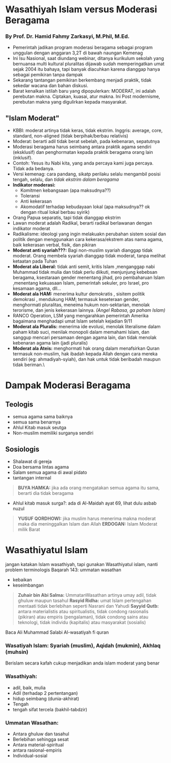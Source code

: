 # Wasathiyah Islam versus Moderasi Beragama
### By Prof. Dr. Hamid Fahmy Zarkasyi, M.Phil, M.Ed.
- Pemerintah jadikan program moderasi beragama sebagai program unggulan dengan anggaran 3,2T di bawah naungan Kemenag
- Ini Isu Nasional, saat diundang webinar, ditanya kurikulum sekolah yang bernuansa multi kultural pluralitas dijawab sudah memperingatkan umat sejak 2004 itu bahaya, tapi banyak diacuhkan karena dianggap hanya sebagai pemikiran tanpa dampak
- Sekarang tantangan pemikiran berkembang menjadi praktik, tidak sekedar wacana dan bahan diskusi. 
- Barat kenalkan istilah baru yang dipopulerkan: MODERAT, ini adalah perebutan makna. Ciptakan, kuasai, atur makna. Ini Post modernisme, perebutan makna yang digulirkan kepada masyarakat.
## "Islam Moderat" 
- KBBI: moderat artinya tidak keras, tidak ekstrim. Inggris: average, core, standard, non-aligned (tidak berpihak/berbau relativis)
- Moderat: berarti adil tidak berat sebelah, pada kebenaran, sepatutnya
- Moderasi beragama harus seimbang antara praktik agama sendiri (eksklusif) dan penghormatan kepada praktik beragama orang lain (inklusif).
- Contoh: Yesus itu Nabi kita, yang anda percaya kami juga percaya. Tidak ada bedanya.
- Versi kemenag: cara pandang, sikatp perilaku selalu mengambil posisi tengah, selalu, dan *tidak ekstrim dalam beragama*
- **Indikator moderasi:**
	- Komitmen kebangsaan (apa maksudnya??)
	- Toleransi
	- Anti kekerasan
	- Akomodatif terhadap kebudayaan lokal (apa maksudnya?? ok dengan ritual lokal berbau syirik)
- Orang Papua separatis, tapi tidak dianggap ekstrim
- Lawan moderat adalah Radikal, berarti radikal berlawanan dengan indikator moderat
- Radikalisme: ideologi yang ingin melakuakn perubahan sistem sosial dan politik dengan menggunakan cara kekerasa/ekstrem atas nama agama, baik kekerasan verbal, fisik, dan pikiran
- **Moderat anti syariah???:** Bagi non-muslim syariah dianggap tidak moderat. Orang membela syariah dianggap tidak moderat, tanpa melihat ketaatan pada Tuhan
- **Moderat ala Liberal:** tidak anti semit, kritis Islam ,menganggap nabi Muhammad tidak mulia dan tidak perlu diikuti, menjunjung kebebsan beragama, ksestaraan gender menentang jihad, pro pembaharuan Islam ,menentang kekuasaan Islam, pemerintah sekuler, pro Israel, pro kesamaan agama, dll...
- **Moderat ala HAM:** menerima kultur demokratis , sisitem politik demokrasi , mendukung HAM; termasuk keseteraan gender, menghormati pluralitas, meneima hukum non-sektarian, menolak terorisme, dan jenis kekerasan lainnya. *(Angel Rabasa, ga paham Islam)*
- RANCO Operation, LSM yang mengarahkan pemerintah Amerika bagaimana menghadapi umat Islam setelah kejadian 9/11
- **Moderat ala Pluralis:** menerima ide evolusi, menolak literalisme dalam paham kitab suci, menilak monopoli dalam memahami Islam, dan sanggup mencari persamaan dengan agama lain, dan tidak menolak kebenaran agama lain (jadi pluralis)
- **Moderat ala Ateis:** menghormati hak orang dalam menafsirkan Quran termasuk non-muslim, hak ibadah kepada Allah dengan cara mereka sendiri (eg: ahmadiyah-syiah), dan hak untuk tidak beribadah maupun tidak beriman.\
# Dampak Moderasi Beragama
## Teologis
- semua agama sama baiknya
- semua sama benarnya
- Ahlul Kitab masuk seutga
- Non-muslim memiliki surganya sendiri
## Sosiologis
- Shalawat di gereja
- Doa bersama lintas agama
- Salam semua agama di awal pidato
- tantangan internal
> **BUYA HAMKA:** jika ada orang mengatakan semua agama itu sama, berarti dia tidak beragama
- Ahlul kitab masuk surga?: ada di Al-Maidah ayat 69, lihat dulu asbab nuzul
> **YUSUF QORDHOWI:** jika muslim harus menerima makna moderat maka dia meninggalkan Islam dan Allah
> **ERDOGAN:** Islam Moderat milik Barat
# Wasathiyatul Islam
jangan katakan Islam wasathiyah, tapi gunakan Wasathiyatul islam, nanti problem terminologis
Baqarah 143: ummatan wasathan
- kebaikan 
- keseimbangan
> **Zuhair bin Abi Salma:** UmmatanWasathan artinya umay adil, tidak ghuluw maupun tasahul
> **Rasyid Ridha:** umat Islam pertengahan mentaati tidak berlebihan seperti Nasrani dan Yahudi
> **Sayyid Qutb:** antara materialistis atau spiritualistis, tidak condong rasionalis (pikiran) atau empiris (pengalaman), tidak condong sains atau teknologi, tidak individu (kapitalis) atau masyarakat (sosialis)

Baca Ali Muhammad Salabi Al-wasatiyah fi quran
### Wasatiyah Islam: Syariah (muslim), Aqidah (mukmin), Akhlaq (muhsin) 
Berislam secara kafah cukup menjadikan anda islam moderat yang benar
### Wasathiyah:
- adil, baik, mulia
- Adil (terhadap 2 pertentangan)
- hidup seimbang (dunia-akhirat)
- Tengah
- tengah sifat tercela (bakhil-tabdzir)
### Ummatan Wasathan:
- Antara ghuluw dan tasahul
- Berlebihan sehingga sesat 
- Antara material-spiritual
- antara rasional-empiris
- Individual-sosial